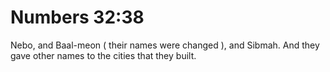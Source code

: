 # Numbers 32:38

Nebo, and Baal-meon ( their names were changed ), and Sibmah. And they gave other names to the cities that they built.

